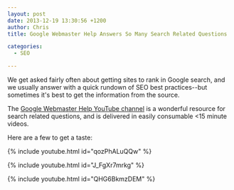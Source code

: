 ```yaml
---
layout: post
date: 2013-12-19 13:30:56 +1200
author: Chris
title: Google Webmaster Help Answers So Many Search Related Questions

categories:
  - SEO

---
```


We get asked fairly often about getting sites to rank in Google search, and we usually answer with a quick rundown of SEO best practices--but sometimes it's best to get the information from the source. 

The [Google Webmaster Help YouTube channel](https://www.youtube.com/user/GoogleWebmasterHelp/videos) is a wonderful resource for search related questions, and is delivered in easily consumable <15 minute videos. 

Here are a few to get a taste:

{% include youtube.html id="qozPhALuQQw" %}

{% include youtube.html id="J_FgXr7mrkg" %}

{% include youtube.html id="QHG6BkmzDEM" %}
